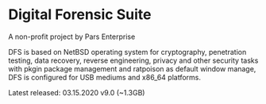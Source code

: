 # Digital Forensic Suite

A non-profit project by Pars Enterprise

DFS is based on NetBSD operating system for cryptography, penetration testing, data recovery, reverse engineering, privacy and other security tasks with pkgin package management and ratpoison as default window manage, DFS is configured for USB mediums and x86_64 platforms.

Latest released: 03.15.2020 v9.0 (~1.3GB)
